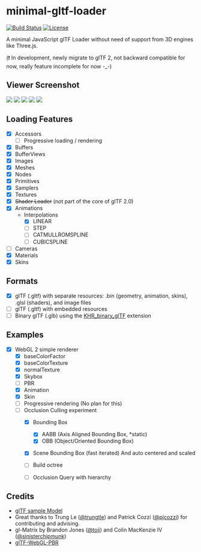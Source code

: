 # minimal-gltf-loader
[![Build Status](https://travis-ci.org/shrekshao/minimal-gltf-loader.svg?branch=master)](https://travis-ci.org/shrekshao/minimal-gltf-loader)
[![License](http://img.shields.io/:license-mit-blue.svg)](https://github.com/shrekshao/minimal-gltf-loader/blob/master/LICENSE.md)

A minimal JavaScript glTF Loader without need of support from 3D engines like Three.js. 

(:exclamation: In development, newly migrate to glTF 2, not backward compatible for now, really feature incomplete for now -_-)

## Viewer Screenshot
![](img/skin.gif)
![](img/viewer-screenshot-gear.png)
![](img/viewer-screenshot-buggy-bbox.png)
![](img/viewer-screenshot-duck.png)
![](img/boxAnimated.gif)


## Loading Features

* [x] Accessors
    - [ ] Progressive loading / rendering
* [x] Buffers
* [x] BufferViews
* [x] Images
* [x] Meshes
* [x] Nodes
* [x] Primitives
* [x] Samplers
* [x] Textures
* [x] ~~Shader Loader~~ (not part of the core of glTF 2.0)
* [x] Animations
    * Interpolations
        - [x] LINEAR
        - [ ] STEP
        - [ ] CATMULLROMSPLINE
        - [ ] CUBICSPLINE
* [ ] Cameras
* [x] Materials
* [x] Skins

## Formats

* [x] glTF (.gltf) with separate resources: .bin (geometry, animation, skins), .glsl (shaders), and image files
* [ ] glTF (.gltf) with embedded resources
* [ ] Binary glTF (.glb) using the [KHR_binary_glTF](https://github.com/KhronosGroup/glTF/blob/master/extensions/Khronos/KHR_binary_glTF/README.md) extension

## Examples

* [x] WebGL 2 simple renderer
    * [x] baseColorFactor
    * [x] baseColorTexture
    * [x] normalTexture
    * [x] Skybox
    * [ ] PBR
    * [x] Animation
    * [x] Skin
    * [ ] Progressive rendering (No plan for this)
    * [ ] Occlusion Culling experiment 
        * [x] Bounding Box
            * [x] AABB (Axis Aligned Bounding Box, *static)
            * [x] OBB (Object/Oriented Bounding Box)
        * [x] Scene Bounding Box (fast iterated) And auto centered and scaled
        * [ ] Build octree
        * [ ] Occlusion Query with hierarchy


## Credits

* [glTF sample Model](https://github.com/KhronosGroup/glTF-Sample-Models)
* Great thanks to Trung Le ([@trungtle](https://github.com/trungtle)) and Patrick Cozzi ([@pjcozzi](https://github.com/pjcozzi)) for contributing and advising. 
* gl-Matrix by Brandon Jones ([@toji](https://github.com/toji)) and Colin MacKenzie IV ([@sinisterchipmunk](https://github.com/sinisterchipmunk))
* [glTF-WebGL-PBR](https://github.com/KhronosGroup/glTF-WebGL-PBR)